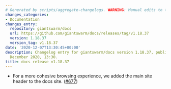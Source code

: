 ```yaml
---
# Generated by scripts/aggregate-changelogs. WARNING: Manual edits to this files will be overwritten.
changes_categories:
- Documentation
changes_entry:
  repository: giantswarm/docs
  url: https://github.com/giantswarm/docs/releases/tag/v1.18.37
  version: 1.18.37
  version_tag: v1.18.37
date: '2020-12-07T13:30:45+00:00'
description: Changelog entry for giantswarm/docs version 1.18.37, published on 07
  December 2020, 13:30.
title: docs release v1.18.37
---
```


- For a more cohesive browsing experience, we added the main site header to the docs site. ([#677](https://github.com/giantswarm/docs/pull/677))

